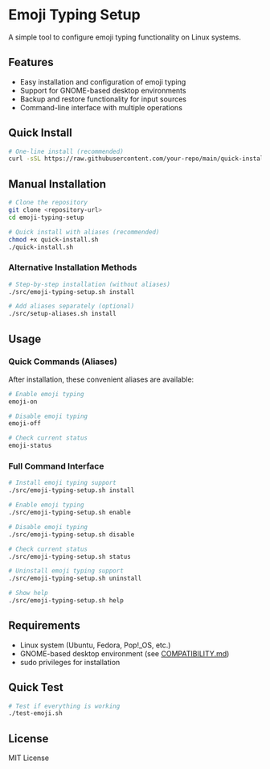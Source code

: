 # Emoji Typing Setup

A simple tool to configure emoji typing functionality on Linux systems.

## Features

- Easy installation and configuration of emoji typing
- Support for GNOME-based desktop environments
- Backup and restore functionality for input sources
- Command-line interface with multiple operations

## Quick Install

```bash
# One-line install (recommended)
curl -sSL https://raw.githubusercontent.com/your-repo/main/quick-install.sh | bash
```

## Manual Installation

```bash
# Clone the repository
git clone <repository-url>
cd emoji-typing-setup

# Quick install with aliases (recommended)
chmod +x quick-install.sh
./quick-install.sh
```

### Alternative Installation Methods

```bash
# Step-by-step installation (without aliases)
./src/emoji-typing-setup.sh install

# Add aliases separately (optional)
./src/setup-aliases.sh install
```

## Usage

### Quick Commands (Aliases)

After installation, these convenient aliases are available:

```bash
# Enable emoji typing
emoji-on

# Disable emoji typing
emoji-off

# Check current status
emoji-status
```

### Full Command Interface

```bash
# Install emoji typing support
./src/emoji-typing-setup.sh install

# Enable emoji typing
./src/emoji-typing-setup.sh enable

# Disable emoji typing
./src/emoji-typing-setup.sh disable

# Check current status
./src/emoji-typing-setup.sh status

# Uninstall emoji typing support
./src/emoji-typing-setup.sh uninstall

# Show help
./src/emoji-typing-setup.sh help
```

## Requirements

- Linux system (Ubuntu, Fedora, Pop!\_OS, etc.)
- GNOME-based desktop environment (see [COMPATIBILITY.md](COMPATIBILITY.md))
- sudo privileges for installation

## Quick Test

```bash
# Test if everything is working
./test-emoji.sh
```

## License

MIT License
